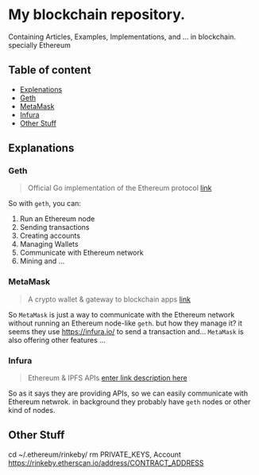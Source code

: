 My blockchain repository. 
===
Containing Articles, Examples, Implementations, and ... in blockchain. specially Ethereum
 
## Table of content
+ [Explenations](#explenations)
 + [Geth](#geth)
 + [MetaMask](#metamask)
 + [Infura](#infura)
+ [Other Stuff](#other-stuff)
 
## Explanations
 
### Geth
> Official Go implementation of the Ethereum protocol [link](https://geth.ethereum.org/)
 
So with `geth`, you can:
 
1. Run an Ethereum node
2. Sending transactions
3. Creating accounts
4. Managing Wallets
5. Communicate with Ethereum network
6. Mining and ...
 
### MetaMask
> A crypto wallet & gateway to blockchain apps [link](https://metamask.io/)
 
So `MetaMask` is just a way to communicate with the Ethereum network without running an Ethereum node-like `geth`. but how they manage it? it seems they use https://infura.io/ to send a transaction and...
`MetaMask` is also offering other features ...
 
### Infura
> Ethereum & IPFS APIs [enter link description here](https://infura.io/)
 
So as it says they are providing APIs, so we can easily communicate with Ethereum netwrok. in background they probably have `geth` nodes or other kind of nodes.
 
## Other Stuff
cd ~/.ethereum/rinkeby/
rm PRIVATE_KEYS, Account
https://rinkeby.etherscan.io/address/CONTRACT_ADDRESS
 
 

